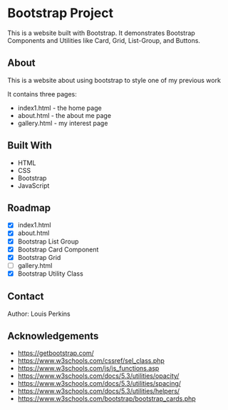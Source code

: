 # Bootstrap Project

This is a website built with Bootstrap. It demonstrates Bootstrap Components and Utilities like Card, Grid, List-Group, and Buttons.

## About

This is a website about using bootstrap to style one of my previous work

It contains three pages:

- index1.html - the home page
- about.html - the about me page
- gallery.html - my interest page

## Built With

- HTML
- CSS
- Bootstrap
- JavaScript

## Roadmap

- [x] index1.html
- [x] about.html
- [x] Bootstrap List Group
- [x] Bootstrap Card Component
- [x] Bootstrap Grid
- [ ] gallery.html
- [x] Bootstrap Utility Class

## Contact

Author: Louis Perkins

## Acknowledgements

- https://getbootstrap.com/
- https://www.w3schools.com/cssref/sel_class.php
- https://www.w3schools.com/js/js_functions.asp
- https://www.w3schools.com/docs/5.3/utilities/opacity/
- https://www.w3schools.com/docs/5.3/utilities/spacing/
- https://www.w3schools.com/docs/5.3/utilities/helpers/
- https://www.w3schools.com/bootstrap/bootstrap_cards.php
